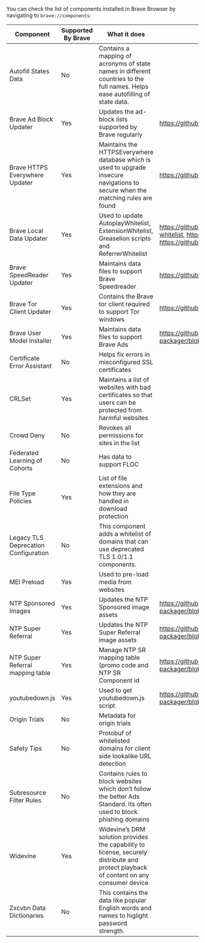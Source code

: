 You can check the list of components installed in Brave Browser by navigating to `brave://components`:

| Component                 | Supported By Brave     | What it does  | Repo      |Comments      |
| ------------------------- | ---------------------- | ------------- | ------------- | ------------- |
| Autofill States Data      | No           | Contains a mapping of acronyms of state names in different countries to the full names. Helps ease autofilling of state data. | |   |               |
| Brave Ad Block Updater    | Yes | Updates the ad-block lists supported by Brave regularly | https://github.com/brave/adblock-rust |  |
| Brave HTTPS Everywhere Updater      | Yes           | Maintains the HTTPSEverywhere database which is used to upgrade insecure navigations to secure when the matching rules are found | https://github.com/brave/https-everywhere-builder | |
| Brave Local Data Updater  | Yes                    | Used to update AutoplayWhitelist, ExtensionWhitelist, Greaselion scripts and ReferrerWhitelist  |  https://github.com/brave/autoplay-whitelist, https://github.com/brave/referrer-whitelist, https://github.com/brave/extension-whitelist, https://github.com/brave/brave-site-specific-scripts             | |
| Brave SpeedReader Updater      | Yes           | Maintains data files to support Brave Speedreader | https://github.com/brave-experiments/SpeedReader | |
| Brave Tor Client Updater      | Yes           | Contains the Brave tor client required to support Tor windows | https://github.com/brave/tor_build_scripts/ |
| Brave User Model Installer      | Yes           | Maintains data files to support Brave Ads  | https://github.com/brave/brave-core-crx-packager/blob/master/scripts/packageClientModelParameterComponent.js | |
| Certificate Error Assistant      | No           | Helps fix errors in misconfigured SSL certificates | | Not able to trigger Certificate Error Assistant in Chrome or Brave              |
| CRLSet      | Yes           | Maintains a list of websites with bad certificates so that users can be protected from harmful websites  |               |
| Crowd Deny      | No           | Revokes all permissions for sites in the list | | Work to enable tracked here: https://github.com/brave/brave-browser/issues/10280 |
| Federated Learning of Cohorts      | No           | Has data to support FLOC | | This feature has significant privacy risks and should not be enabled in Brave |
| File Type Policies      | Yes           | List of file extensions and how they are handled in download protection | | This is used by Safe Browsing |
| Legacy TLS Deprecation Configuration | No           | This component adds a whitelist of domains that can use deprecated TLS 1.0/1.1 components.  |               |
| MEI Preload      | Yes           | Used to pre-load media from websites |               |
| NTP Sponsored Images      | Yes           | Updates the NTP Sponsored image assets |https://github.com/brave/brave-core-crx-packager/blob/master/scripts/packageNTPSponsoredImagesComponents.js |
| NTP Super Referral      | Yes           | Updates the NTP Super Referral image assets | https://github.com/brave/brave-core-crx-packager/blob/master/scripts/packageNTPSuperReferrerComponent.js |
| NTP Super Referral mapping table | Yes           | Manage NTP SR mapping table (promo code and NTP SR Component id | https://github.com/brave/brave-core-crx-packager/blob/master/scripts/packageNTPSuperReferrerMappingTableComponent.js|
| youtubedown.js | Yes           | Used to get youtubedown.js script | https://github.com/brave/brave-core-crx-packager/blob/master/scripts/packageYoutubedown.js |
| Origin Trials      | No           | Metadata for origin trials |               |
| Safety Tips      | No           |  Protobuf of whitelisted domains for client side lookalike URL detection | | Work to enable safety tips is tracked here: https://github.com/brave/brave-browser/issues/12999 |
| Subresource Filter Rules      | No           | Contains rules to block websites which don’t follow the better Ads Standard. Its often used to block phishing domains |               |
| Widevine      | Yes           | Widevine’s DRM solution provides the capability to license, securely distribute and protect playback of content on any consumer device |           |
| Zxcvbn Data Dictionaries      | No           | This contains the data like popular English words and names to higlight password strength.    | | The work to develop a custom password check is being tracked here: https://github.com/brave/brave-browser/issues/12001 |